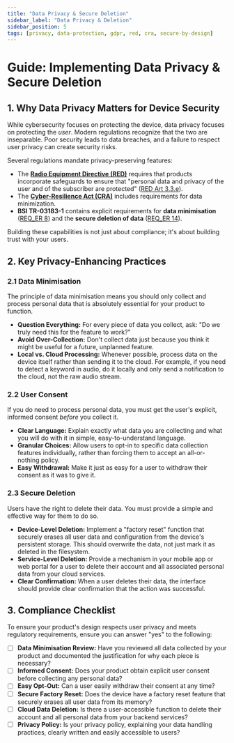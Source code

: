 ```yaml
---
title: "Data Privacy & Secure Deletion"
sidebar_label: "Data Privacy & Deletion"
sidebar_position: 5
tags: [privacy, data-protection, gdpr, red, cra, secure-by-design]
---
```

# Guide: Implementing Data Privacy & Secure Deletion

## 1. Why Data Privacy Matters for Device Security

While cybersecurity focuses on protecting the device, data privacy focuses on protecting the *user*. Modern regulations recognize that the two are inseparable. Poor security leads to data breaches, and a failure to respect user privacy can create security risks.

Several regulations mandate privacy-preserving features:
- The **[Radio Equipment Directive (RED)](./../../standards/eu/red-overview.md)** requires that products incorporate safeguards to ensure that "personal data and privacy of the user and of the subscriber are protected" ([RED Art 3.3.e][red_dir]).
- The **[Cyber-Resilience Act (CRA)](./../../standards/eu/cra-overview.md)** includes requirements for data minimization.
- **BSI TR-03183-1** contains explicit requirements for **data minimisation** ([REQ_ER 8][bsi_tr_03183]) and the **secure deletion of data** ([REQ_ER 14][bsi_tr_03183]).

Building these capabilities is not just about compliance; it's about building trust with your users.

## 2. Key Privacy-Enhancing Practices

### 2.1 Data Minimisation
The principle of data minimisation means you should only collect and process personal data that is absolutely essential for your product to function.
- **Question Everything:** For every piece of data you collect, ask: "Do we truly need this for the feature to work?"
- **Avoid Over-Collection:** Don't collect data just because you think it might be useful for a future, unplanned feature.
- **Local vs. Cloud Processing:** Whenever possible, process data on the device itself rather than sending it to the cloud. For example, if you need to detect a keyword in audio, do it locally and only send a notification to the cloud, not the raw audio stream.

### 2.2 User Consent
If you do need to process personal data, you must get the user's explicit, informed consent *before* you collect it.
- **Clear Language:** Explain exactly what data you are collecting and what you will do with it in simple, easy-to-understand language.
- **Granular Choices:** Allow users to opt-in to specific data collection features individually, rather than forcing them to accept an all-or-nothing policy.
- **Easy Withdrawal:** Make it just as easy for a user to withdraw their consent as it was to give it.

### 2.3 Secure Deletion
Users have the right to delete their data. You must provide a simple and effective way for them to do so.
- **Device-Level Deletion:** Implement a "factory reset" function that securely erases all user data and configuration from the device's persistent storage. This should overwrite the data, not just mark it as deleted in the filesystem.
- **Service-Level Deletion:** Provide a mechanism in your mobile app or web portal for a user to delete their account and all associated personal data from your cloud services.
- **Clear Confirmation:** When a user deletes their data, the interface should provide clear confirmation that the action was successful.

## 3. Compliance Checklist

To ensure your product's design respects user privacy and meets regulatory requirements, ensure you can answer "yes" to the following:

- [ ] **Data Minimisation Review:** Have you reviewed all data collected by your product and documented the justification for why each piece is necessary?
- [ ] **Informed Consent:** Does your product obtain explicit user consent before collecting any personal data?
- [ ] **Easy Opt-Out:** Can a user easily withdraw their consent at any time?
- [ ] **Secure Factory Reset:** Does the device have a factory reset feature that securely erases all user data from its memory?
- [ ] **Cloud Data Deletion:** Is there a user-accessible function to delete their account and all personal data from your backend services?
- [ ] **Privacy Policy:** Is your privacy policy, explaining your data handling practices, clearly written and easily accessible to users?

<!-- Citations -->
[red_dir]: https://eur-lex.europa.eu/legal-content/EN/TXT/HTML/?uri=CELEX:32014L0053 "Directive 2014/53/EU (Radio Equipment Directive) – full text"
[bsi_tr_03183]: https://www.bsi.bund.de/EN/Themen/Unternehmen-und-Organisationen/Standards-und-Zertifizierung/Technische-Richtlinien/TR-nach-Thema-sortiert/tr03183/TR-03183_node.html "BSI Technical Guideline TR-03183" 
